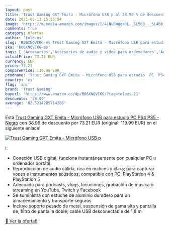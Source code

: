 ```yaml
---
layout: post
title: 'Trust Gaming GXT Emita - Micrófono USB p al 38.99 % de descuento'
date: 2021-08-13 15:55:54
image: 'https://m.media-amazon.com/images/I/41NuBWgga3L._SL500_._SL400_.jpg'
comments: true
category: ofertas
author: 'tole.es'
slug: 'B06XNQVCKG-es Trust Gaming GXT Emita - Micrófono USB para estudio PC PS4...'
sku: 'B06XNQVCKG-es'
tags: [ 'Accesorios','Accesorios de audio y vídeo para ordenadores','Accesorios para micrófonos','Informática','Instrumentos musicales','Micrófonos','Micrófonos para informática','ps4','ps5','trust gaming', ]
actualPrice: 73.21 EUR
currency: EUR
price: 73.21
comparePrice: 119.99 EUR
prodname: 'Trust Gaming GXT Emita - Micrófono USB para estudio  PC  PS4  PS5 - Negro'
country: 'es'
flag: '🇪🇸'
brand: 'Trust Gaming'
buyurl: 'https://www.amazon.es/dp/B06XNQVCKG/?tag=tolees-21'
descuento: '38.99'
average: '82.5214285714286'
---
```


Está [Trust Gaming GXT Emita - Micrófono USB para estudio  PC  PS4  PS5 - Negro](https://www.amazon.es/dp/B06XNQVCKG/?tag=tolees-21) con 38.99 de descuento por 73.21 EUR (original: 119.99 EUR) en el siguiente enlace!

[![Trust Gaming GXT Emita - Micrófono USB p](https://m.media-amazon.com/images/I/41NuBWgga3L._SL500_._SL400_.jpg)](https://www.amazon.es/dp/B06XNQVCKG/?tag=tolees-21)

ℹ️:

- Conexión USB digital; funciona instantáneamente con cualquier PC u ordenador portátil
- Reproducción de audio cálida, rica en matices y clara; para capturar voces e instrumentos acústicos; compatible con PC, PlayStation 4 & PlayStation 5
- Adecuado para podcasts, vlogs, locuciones, grabación de música o streaming en YouTube, Twitch y Facebook
- Se suministra con estuche de aluminio duradero para un almacenamiento y transporte seguros
- Incluye soporte pesado de metal, suspensión de gama alta y pantalla de, filtro de pantalla doble; cable USB desconectable de 1,8 m

[🛒 Ver la oferta!!](https://www.amazon.es/dp/B06XNQVCKG/?tag=tolees-21)
